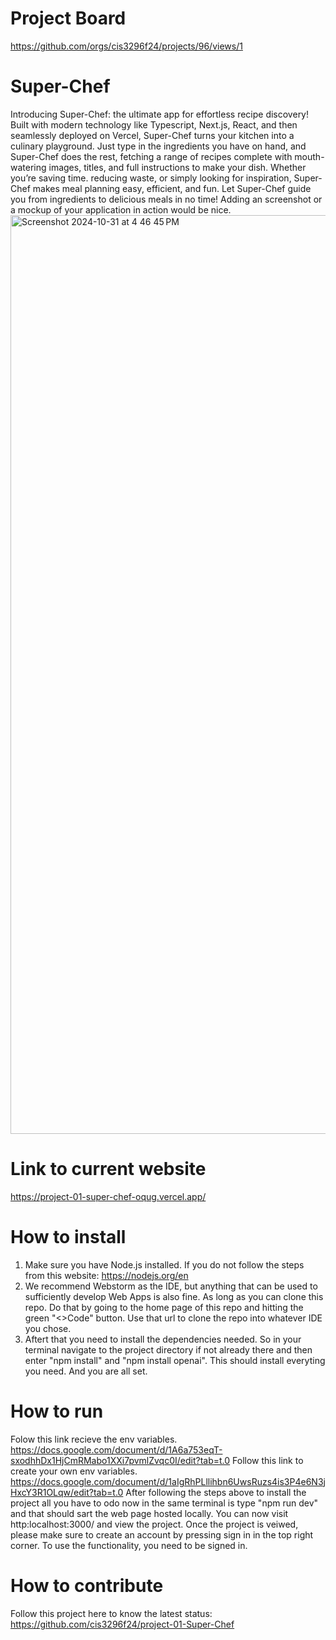 # Project Board
https://github.com/orgs/cis3296f24/projects/96/views/1

# Super-Chef
Introducing Super-Chef: the ultimate app for effortless recipe discovery! Built with modern technology like Typescript, Next.js, React, and then seamlessly deployed on Vercel, Super-Chef turns your kitchen into a culinary playground. Just type in 
the ingredients you have on hand, and Super-Chef does the rest, fetching a range of recipes complete with mouth-watering images, titles, and full instructions to make your dish. Whether you’re saving time. reducing waste, or simply looking for 
inspiration, Super-Chef makes meal planning easy, efficient, and fun. Let Super-Chef guide you from ingredients to delicious meals in no time!
Adding an screenshot or a mockup of your application in action would be nice.  
<img width="1470" alt="Screenshot 2024-10-31 at 4 46 45 PM" src="https://github.com/user-attachments/assets/6f02178a-916e-412c-a60d-84d56cd785b7">

# Link to current website
https://project-01-super-chef-oqug.vercel.app/


# How to install
1) Make sure you have Node.js installed. If you do not follow the steps from this website: https://nodejs.org/en
2) We recommend Webstorm as the IDE, but anything that can be used to sufficiently develop Web Apps is also fine. As
long as you can clone this repo. Do that by going to the home page of this repo and hitting the green "<>Code"
button. Use that url to clone the repo into whatever IDE you chose.
3) Aftert that you need to install the dependencies needed. So in your terminal navigate to the project directory if not already there and then enter "npm install" and "npm install openai". This should install everyting you need. And you are all set.

# How to run
Folow this link recieve the env variables. https://docs.google.com/document/d/1A6a753eqT-sxodhhDx1HjCmRMabo1XXi7pvmlZvqc0I/edit?tab=t.0
Follow this link to create your own env variables. https://docs.google.com/document/d/1aIgRhPLllihbn6UwsRuzs4is3P4e6N3jHxcY3R1OLqw/edit?tab=t.0
After following the steps above to install the project all you have to odo now in the same terminal is type "npm run dev" and that should sart the web page hosted locally. You can now visit http:localhost:3000/ and view the project. Once the project is veiwed, please make sure to create an account by pressing sign in in the top right corner. To use the functionality, you need to be signed in.

# How to contribute
Follow this project here to know the latest status: https://github.com/cis3296f24/project-01-Super-Chef


